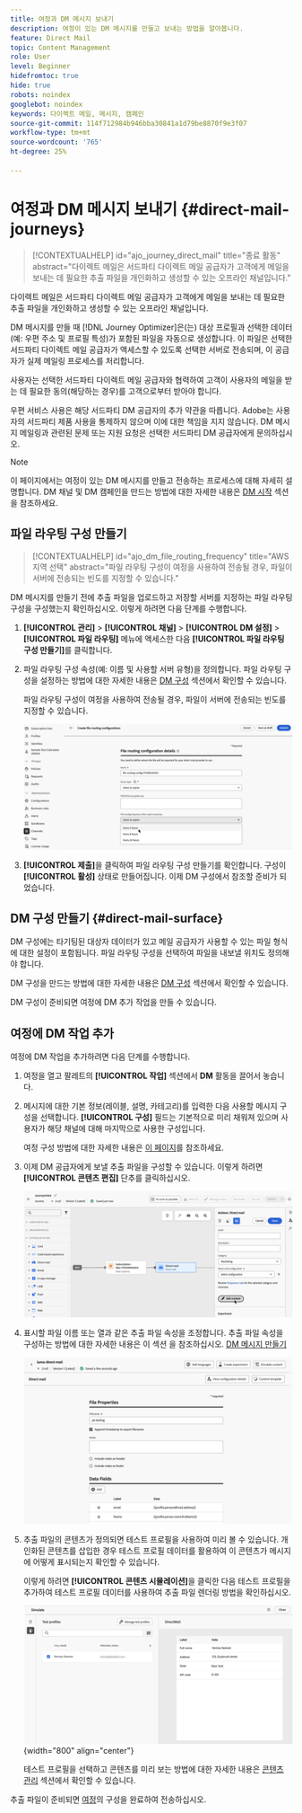 ```yaml
---
title: 여정과 DM 메시지 보내기
description: 여정이 있는 DM 메시지를 만들고 보내는 방법을 알아봅니다.
feature: Direct Mail
topic: Content Management
role: User
level: Beginner
hidefromtoc: true
hide: true
robots: noindex
googlebot: noindex
keywords: 다이렉트 메일, 메시지, 캠페인
source-git-commit: 114f712984b946bba30841a1d79be8870f9e3f07
workflow-type: tm+mt
source-wordcount: '765'
ht-degree: 25%

---
```



# 여정과 DM 메시지 보내기 {#direct-mail-journeys}

>[!CONTEXTUALHELP]
>id="ajo_journey_direct_mail"
>title="종료 활동"
>abstract="다이렉트 메일은 서드파티 다이렉트 메일 공급자가 고객에게 메일을 보내는 데 필요한 추출 파일을 개인화하고 생성할 수 있는 오프라인 채널입니다."

다이렉트 메일은 서드파티 다이렉트 메일 공급자가 고객에게 메일을 보내는 데 필요한 추출 파일을 개인화하고 생성할 수 있는 오프라인 채널입니다.

DM 메시지를 만들 때 [!DNL Journey Optimizer]은(는) 대상 프로필과 선택한 데이터(예: 우편 주소 및 프로필 특성)가 포함된 파일을 자동으로 생성합니다. 이 파일은 선택한 서드파티 다이렉트 메일 공급자가 액세스할 수 있도록 선택한 서버로 전송되며, 이 공급자가 실제 메일링 프로세스를 처리합니다.

사용자는 선택한 서드파티 다이렉트 메일 공급자와 협력하여 고객이 사용자의 메일을 받는 데 필요한 동의(해당하는 경우)를 고객으로부터 받아야 합니다.

우편 서비스 사용은 해당 서드파티 DM 공급자의 추가 약관을 따릅니다. Adobe는 사용자의 서드파티 제품 사용을 통제하지 않으며 이에 대한 책임을 지지 않습니다. DM 메시지 메일링과 관련된 문제 또는 지원 요청은 선택한 서드파티 DM 공급자에게 문의하십시오.

>[!NOTE]
>
>이 페이지에서는 여정이 있는 DM 메시지를 만들고 전송하는 프로세스에 대해 자세히 설명합니다. DM 채널 및 DM 캠페인을 만드는 방법에 대한 자세한 내용은 [DM 시작](../direct-mail/get-started-direct-mail.md) 섹션을 참조하세요.

## 파일 라우팅 구성 만들기

>[!CONTEXTUALHELP]
>id="ajo_dm_file_routing_frequency"
>title="AWS 지역 선택"
>abstract="파일 라우팅 구성이 여정을 사용하여 전송될 경우, 파일이 서버에 전송되는 빈도를 지정할 수 있습니다."

DM 메시지를 만들기 전에 추출 파일을 업로드하고 저장할 서버를 지정하는 파일 라우팅 구성을 구성했는지 확인하십시오. 이렇게 하려면 다음 단계를 수행합니다.

1. **[!UICONTROL 관리]** > **[!UICONTROL 채널]** > **[!UICONTROL DM 설정]** > **[!UICONTROL 파일 라우팅]** 메뉴에 액세스한 다음 **[!UICONTROL 파일 라우팅 구성 만들기]**&#x200B;를 클릭합니다.

1. 파일 라우팅 구성 속성(예: 이름 및 사용할 서버 유형)을 정의합니다. 파일 라우팅 구성을 설정하는 방법에 대한 자세한 내용은 [DM 구성](../direct-mail/direct-mail-configuration.md#file-routing-configuration) 섹션에서 확인할 수 있습니다.

   파일 라우팅 구성이 여정을 사용하여 전송될 경우, 파일이 서버에 전송되는 빈도를 지정할 수 있습니다.

   ![](assets/file-routing-journey.png)

1. **[!UICONTROL 제출]**&#x200B;을 클릭하여 파일 라우팅 구성 만들기를 확인합니다. 구성이 **[!UICONTROL 활성]** 상태로 만들어집니다. 이제 DM 구성에서 참조할 준비가 되었습니다.

## DM 구성 만들기 {#direct-mail-surface}

DM 구성에는 타기팅된 대상자 데이터가 있고 메일 공급자가 사용할 수 있는 파일 형식에 대한 설정이 포함됩니다. 파일 라우팅 구성을 선택하여 파일을 내보낼 위치도 정의해야 합니다.

DM 구성을 만드는 방법에 대한 자세한 내용은 [DM 구성](../direct-mail/direct-mail-configuration.md#file-routing-configuration) 섹션에서 확인할 수 있습니다.

DM 구성이 준비되면 여정에 DM 추가 작업을 만들 수 있습니다.

## 여정에 DM 작업 추가

여정에 DM 작업을 추가하려면 다음 단계를 수행합니다.

1. 여정을 열고 팔레트의 **[!UICONTROL 작업]** 섹션에서 **DM** 활동을 끌어서 놓습니다.

1. 메시지에 대한 기본 정보(레이블, 설명, 카테고리)를 입력한 다음 사용할 메시지 구성을 선택합니다. **[!UICONTROL 구성]** 필드는 기본적으로 미리 채워져 있으며 사용자가 해당 채널에 대해 마지막으로 사용한 구성입니다.

   여정 구성 방법에 대한 자세한 내용은 [이 페이지](../building-journeys/journey-gs.md)를 참조하세요.

1. 이제 DM 공급자에게 보낼 추출 파일을 구성할 수 있습니다. 이렇게 하려면 **[!UICONTROL 콘텐츠 편집]** 단추를 클릭하십시오.

   ![](assets/direct-mail-add-journey.png)

1. 표시할 파일 이름 또는 열과 같은 추출 파일 속성을 조정합니다. 추출 파일 속성을 구성하는 방법에 대한 자세한 내용은 이 섹션 을 참조하십시오. [DM 메시지 만들기](../direct-mail/create-direct-mail.md#extraction-file)

   ![](assets/direct-mail-journey-content.png)

1. 추출 파일의 콘텐츠가 정의되면 테스트 프로필을 사용하여 미리 볼 수 있습니다. 개인화된 콘텐츠를 삽입한 경우 테스트 프로필 데이터를 활용하여 이 콘텐츠가 메시지에 어떻게 표시되는지 확인할 수 있습니다.

   이렇게 하려면 **[!UICONTROL 콘텐츠 시뮬레이션]**&#x200B;을 클릭한 다음 테스트 프로필을 추가하여 테스트 프로필 데이터를 사용하여 추출 파일 렌더링 방법을 확인하십시오.

   ![](assets/direct-mail-simulate.png){width="800" align="center"}

   테스트 프로필을 선택하고 콘텐츠를 미리 보는 방법에 대한 자세한 내용은 [콘텐츠 관리](../content-management/preview-test.md) 섹션에서 확인할 수 있습니다.

추출 파일이 준비되면 [여정](../building-journeys/journey-gs.md)의 구성을 완료하여 전송하십시오.

